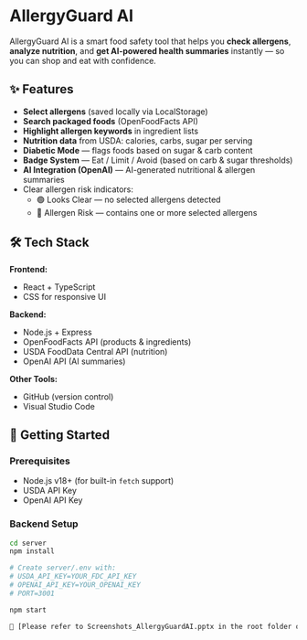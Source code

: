 # AllergyGuard AI

AllergyGuard AI is a smart food safety tool that helps you **check allergens**, **analyze nutrition**, and **get AI-powered health summaries** instantly — so you can shop and eat with confidence.

## ✨ Features
- **Select allergens** (saved locally via LocalStorage)
- **Search packaged foods** (OpenFoodFacts API)
- **Highlight allergen keywords** in ingredient lists
- **Nutrition data** from USDA: calories, carbs, sugar per serving
- **Diabetic Mode** — flags foods based on sugar & carb content
- **Badge System** — Eat / Limit / Avoid (based on carb & sugar thresholds)
- **AI Integration (OpenAI)** — AI-generated nutritional & allergen summaries
- Clear allergen risk indicators:
  - 🟢 Looks Clear — no selected allergens detected
  - 🔴 Allergen Risk — contains one or more selected allergens

## 🛠 Tech Stack
**Frontend:**
- React + TypeScript
- CSS for responsive UI

**Backend:**
- Node.js + Express
- OpenFoodFacts API (products & ingredients)
- USDA FoodData Central API (nutrition)
- OpenAI API (AI summaries)

**Other Tools:**
- GitHub (version control)
- Visual Studio Code

## 🚀 Getting Started

### Prerequisites
- Node.js v18+ (for built-in `fetch` support)
- USDA API Key
- OpenAI API Key

### Backend Setup
```bash
cd server
npm install

# Create server/.env with:
# USDA_API_KEY=YOUR_FDC_API_KEY
# OPENAI_API_KEY=YOUR_OPENAI_KEY
# PORT=3001

npm start

📂 [Please refer to Screenshots_AllergyGuardAI.pptx in the root folder of the project](Screenshots_AllergyGuardAI.pptx)

 


